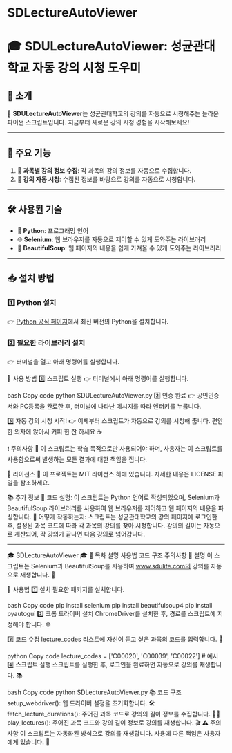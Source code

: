 # SDLectureAutoViewer
# 🎓 SDULectureAutoViewer: 성균관대학교 자동 강의 시청 도우미

## 🌈 소개

🌟 **SDULectureAutoViewer**는 성균관대학교의 강의를 자동으로 시청해주는 놀라운 파이썬 스크립트입니다. 지금부터 새로운 강의 시청 경험을 시작해보세요!

---

## 🎨 주요 기능

1. 📝 **과목별 강의 정보 수집**: 각 과목의 강의 정보를 자동으로 수집합니다.
2. 🎥 **강의 자동 시청**: 수집된 정보를 바탕으로 강의를 자동으로 시청합니다.

---

## 🛠️ 사용된 기술

- 🐍 **Python**: 프로그래밍 언어
- 🌐 **Selenium**: 웹 브라우저를 자동으로 제어할 수 있게 도와주는 라이브러리
- 🍲 **BeautifulSoup**: 웹 페이지의 내용을 쉽게 가져올 수 있게 도와주는 라이브러리

---

## 📥 설치 방법

### 1️⃣ Python 설치

👉 [Python 공식 페이지](https://www.python.org/downloads/)에서 최신 버전의 Python을 설치합니다.

### 2️⃣ 필요한 라이브러리 설치

👉 터미널을 열고 아래 명령어를 실행합니다.

🚀 사용 방법
1️⃣ 스크립트 실행
👉 터미널에서 아래 명령어를 실행합니다.

bash
Copy code
python SDULectureAutoViewer.py
2️⃣ 인증 완료
👉 공인인증서와 PC등록을 완료한 후, 터미널에 나타난 메시지를 따라 엔터키를 누릅니다.

3️⃣ 자동 강의 시청 시작!
👉 이제부터 스크립트가 자동으로 강의를 시청해 줍니다. 편안한 의자에 앉아서 커피 한 잔 하세요 ☕

❗ 주의사항
🚫 이 스크립트는 학습 목적으로만 사용되어야 하며, 사용자는 이 스크립트를 사용함으로써 발생하는 모든 결과에 대한 책임을 집니다.

📝 라이선스
📜 이 프로젝트는 MIT 라이선스 하에 있습니다. 자세한 내용은 LICENSE 파일을 참조하세요.

📚 추가 정보
📖 코드 설명: 이 스크립트는 Python 언어로 작성되었으며, Selenium과 BeautifulSoup 라이브러리를 사용하여 웹 브라우저를 제어하고 웹 페이지의 내용을 파싱합니다.
🌟 어떻게 작동하는지: 스크립트는 성균관대학교의 강의 페이지에 로그인한 후, 설정된 과목 코드에 따라 각 과목의 강의를 찾아 시청합니다. 강의의 길이는 자동으로 계산되어, 각 강의가 끝나면 다음 강의로 넘어갑니다.

---

🎓 SDLectureAutoViewer 🎓
📌 목차
설명
사용법
코드 구조
주의사항
📜 설명
이 스크립트는 Selenium과 BeautifulSoup를 사용하여 www.sdulife.com의 강의를 자동으로 재생합니다. 🎉

🚀 사용법
1️⃣ 설치
필요한 패키지를 설치합니다.

bash
Copy code
pip install selenium
pip install beautifulsoup4
pip install pyautogui
2️⃣ 크롬 드라이버 설치
ChromeDriver를 설치한 후, 경로를 스크립트에 지정해야 합니다. 🌐

3️⃣ 코드 수정
lecture_codes 리스트에 자신이 듣고 싶은 과목의 코드를 입력합니다. 🎵

python
Copy code
lecture_codes = ['C00020', 'C00039', 'C00022']  # 예시
4️⃣ 스크립트 실행
스크립트를 실행한 후, 로그인을 완료하면 자동으로 강의를 재생합니다. 📚

bash
Copy code
python SDLectureAutoViewer.py
📚 코드 구조
setup_webdriver(): 웹 드라이버 설정을 초기화합니다. 🛠
fetch_lecture_durations(): 주어진 과목 코드로 강의의 길이 정보를 수집합니다. 🕵️‍♀️
play_lectures(): 주어진 과목 코드와 강의 길이 정보로 강의를 재생합니다. 🎬
⚠️ 주의사항
이 스크립트는 자동화된 방식으로 강의를 재생합니다. 사용에 따른 책임은 사용자에게 있습니다. 🚨
